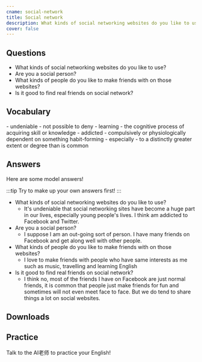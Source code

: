 ```yaml
---
cname: social-network
title: Social network
description: What kinds of social networking websites do you like to use?
cover: false
---
```

<banner></banner>

## Questions

- What kinds of social networking websites do you like to use?
- Are you a social person?
- What kinds of people do you like to make friends with on those websites?
- Is it good to find real friends on social network?

## Vocabulary

<vocab-list>
- undeniable
  - not possible to deny  
- learning
  - the cognitive process of acquiring skill or knowledge
- addicted
  - compulsively or physiologically dependent on something habit-forming
- especially
  - to a distinctly greater extent or degree than is common

<!-- blank -->

</vocab-list>

## Answers
Here are some model answers!

:::tip
Try to make up your own answers first!
:::

- What kinds of social networking websites do you like to use?
  - It&#39;s undeniable that social networking sites have become a huge part in our lives, especially young people&#39;s lives. I think am addicted to Facebook and Twitter.
- Are you a social person?
  - I suppose I am an out-going sort of person. I have many friends on Facebook and get along well with other people.
- What kinds of people do you like to make friends with on those websites?
  - I love to make friends with people who have same interests as me such as music, travelling and learning English
- Is it good to find real friends on social network?
  - I think no, most of the friends I have on Facebook are just normal friends, it is common that people just make friends for fun and sometimes will not even meet face to face. But we do tend to share things a lot on social websites.

## Downloads
<downloads></downloads>

## Practice
Talk to the AI老师 to practice your English!
<qrfooter></qrfooter>




